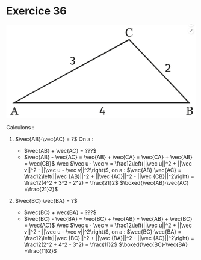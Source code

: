 # Exercice 36

![Triangle ABC 2,3,4](Ex36.png)



Calculons :

1. $\vec{AB}⋅\vec{AC} = ?$
On a :
    * $\vec{AB} + \vec{AC} = ???$
    * $\vec{AB} - \vec{AC} = \vec{AB} + \vec{CA} = \vec{CA} + \vec{AB} = \vec{CB}$
Avec $\vec u ⋅ \vec v = \frac12\left(||\vec u||^2 + ||\vec v||^2 - ||\vec u - \vec v||^2\right)$, on a :
$\vec{AB}⋅\vec{AC} = \frac12\left(||\vec {AB}||^2 + ||\vec {AC}||^2 - ||\vec {CB}||^2\right) = \frac12(4^2 + 3^2 - 2^2) = \frac{21}2$
$\boxed{\vec{AB}⋅\vec{AC} =\frac{21}2}$

2. $\vec{BC}⋅\vec{BA} = ?$
    * $\vec{BC} + \vec{BA} = ???$
    * $\vec{BC} - \vec{BA} = \vec{BC} + \vec{AB} = \vec{AB} + \vec{BC} = \vec{AC}$
Avec $\vec u ⋅ \vec v = \frac12\left(||\vec u||^2 + ||\vec v||^2 - ||\vec u - \vec v||^2\right)$, on a :
$\vec{BC}⋅\vec{BA} = \frac12\left(||\vec {BC}||^2 + ||\vec {BA}||^2 - ||\vec {AC}||^2\right) = \frac12(2^2 + 4^2 - 3^2) = \frac{11}2$
$\boxed{\vec{BC}⋅\vec{BA} =\frac{11}2}$